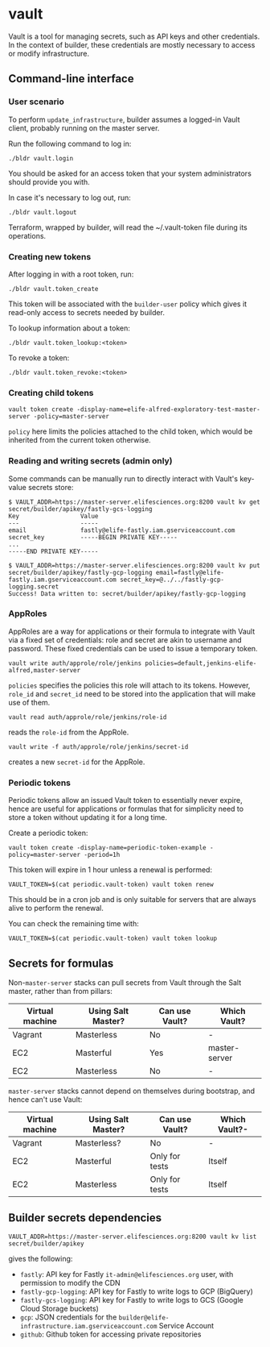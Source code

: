 # vault

Vault is a tool for managing secrets, such as API keys and other credentials. In the context of builder, these credentials are mostly necessary to access or modify infrastructure.

## Command-line interface

### User scenario

To perform `update_infrastructure`, builder assumes a logged-in Vault client, probably running on the master server.

Run the following command to log in:

`./bldr vault.login`

You should be asked for an access token that your system administrators should provide you with.

In case it's necessary to log out, run:

`./bldr vault.logout`

Terraform, wrapped by builder, will read the ~/.vault-token file during its operations.

### Creating new tokens

After logging in with a root token, run:

`./bldr vault.token_create`

This token will be associated with the `builder-user` policy which gives it read-only access to secrets needed by builder.

To lookup information about a token:

`./bldr vault.token_lookup:<token>`

To revoke a token:

`./bldr vault.token_revoke:<token>`

### Creating child tokens

```
vault token create -display-name=elife-alfred-exploratory-test-master-server -policy=master-server
```

`policy` here limits the policies attached to the child token, which would be inherited from the current token otherwise.


### Reading and writing secrets (admin only)

Some commands can be manually run to directly interact with Vault's key-value secrets store:

```
$ VAULT_ADDR=https://master-server.elifesciences.org:8200 vault kv get secret/builder/apikey/fastly-gcs-logging
Key                 Value
---                 -----
email               fastly@elife-fastly.iam.gserviceaccount.com
secret_key          -----BEGIN PRIVATE KEY-----
...
-----END PRIVATE KEY-----
```

```
$ VAULT_ADDR=https://master-server.elifesciences.org:8200 vault kv put secret/builder/apikey/fastly-gcp-logging email=fastly@elife-fastly.iam.gserviceaccount.com secret_key=@../../fastly-gcp-logging.secret
Success! Data written to: secret/builder/apikey/fastly-gcp-logging
```

### AppRoles

AppRoles are a way for applications or their formula to integrate with Vault via a fixed set of credentials: role and secret are akin to username and password. These fixed credentials can be used to issue a temporary token.

```
vault write auth/approle/role/jenkins policies=default,jenkins-elife-alfred,master-server
```

`policies` specifies the policies this role will attach to its tokens. However, `role_id` and `secret_id` need to be stored into the application that will make use of them.

```
vault read auth/approle/role/jenkins/role-id
```
reads the `role-id` from the AppRole.

```
vault write -f auth/approle/role/jenkins/secret-id
```
creates a new `secret-id` for the AppRole.


### Periodic tokens

Periodic tokens allow an issued Vault token to essentially never expire, hence are useful for applications or formulas that for simplicity need to store a token without updating it for a long time.

Create a periodic token:
```
vault token create -display-name=periodic-token-example -policy=master-server -period=1h
```

This token will expire in 1 hour unless a renewal is performed:

```
VAULT_TOKEN=$(cat periodic.vault-token) vault token renew
```

This should be in a cron job and is only suitable for servers that are always alive to perform the renewal.

You can check the remaining time with:

```
VAULT_TOKEN=$(cat periodic.vault-token) vault token lookup
```

## Secrets for formulas

Non-`master-server` stacks can pull secrets from Vault through the Salt master, rather than from pillars:

| Virtual machine | Using Salt Master? | Can use Vault? | Which Vault?  |
| --------------- | ------------------ | -------------- | ------------- |
| Vagrant         | Masterless         | No             | -             |
| EC2             | Masterful          | Yes            | master-server |
| EC2             | Masterless         | No             | -             |

`master-server` stacks cannot depend on themselves during bootstrap, and hence can't use Vault:

| Virtual machine | Using Salt Master? | Can use Vault? | Which Vault?- |
| --------------- | ------------------ | -------------- | ------------- |
| Vagrant         | Masterless?        | No             | -             |
| EC2             | Masterful          | Only for tests | Itself        |
| EC2             | Masterless         | Only for tests | Itself        |

## Builder secrets dependencies

```
VAULT_ADDR=https://master-server.elifesciences.org:8200 vault kv list secret/builder/apikey
```
gives the following:

- `fastly`: API key for Fastly `it-admin@elifesciences.org` user, with permission to modify the CDN
- `fastly-gcp-logging`: API key for Fastly to write logs to GCP (BigQuery)
- `fastly-gcs-logging`: API key for Fastly to write logs to GCS (Google Cloud Storage buckets)
- `gcp`: JSON credentials for the `builder@elife-infrastructure.iam.gserviceaccount.com` Service Account
- `github`: Github token for accessing private repositories
